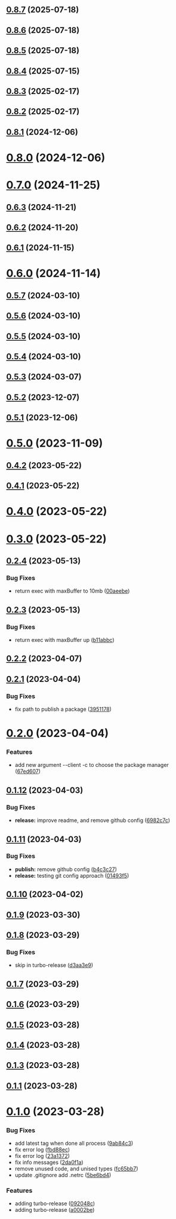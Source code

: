 ## [0.8.7](https://github.com/jucian0/turbo-version/compare/v0.8.6...v0.8.7) (2025-07-18)



## [0.8.6](https://github.com/jucian0/turbo-version/compare/v0.8.5...v0.8.6) (2025-07-18)



## [0.8.5](https://github.com/jucian0/turbo-version/compare/v0.8.4...v0.8.5) (2025-07-18)



## [0.8.4](https://github.com/jucian0/turbo-version/compare/v0.8.3...v0.8.4) (2025-07-15)



## [0.8.3](https://github.com/jucian0/turbo-version/compare/v0.8.2...v0.8.3) (2025-02-17)



## [0.8.2](https://github.com/jucian0/turbo-version/compare/v0.8.1...v0.8.2) (2025-02-17)



## [0.8.1](https://github.com/jucian0/turbo-version/compare/v0.8.0...v0.8.1) (2024-12-06)



# [0.8.0](https://github.com/jucian0/turbo-version/compare/v0.7.0...v0.8.0) (2024-12-06)



# [0.7.0](https://github.com/jucian0/turbo-version/compare/v0.6.3...v0.7.0) (2024-11-25)



## [0.6.3](https://github.com/jucian0/turbo-version/compare/v0.6.2...v0.6.3) (2024-11-21)



## [0.6.2](https://github.com/jucian0/turbo-version/compare/v0.6.1...v0.6.2) (2024-11-20)



## [0.6.1](https://github.com/jucian0/turbo-version/compare/v0.6.0...v0.6.1) (2024-11-15)



# [0.6.0](https://github.com/jucian0/turbo-version/compare/v0.5.7...v0.6.0) (2024-11-14)



## [0.5.7](https://github.com/jucian0/turbo-version/compare/v0.5.6...v0.5.7) (2024-03-10)



## [0.5.6](https://github.com/jucian0/turbo-version/compare/v0.5.5...v0.5.6) (2024-03-10)



## [0.5.5](https://github.com/jucian0/turbo-version/compare/v0.5.4...v0.5.5) (2024-03-10)



## [0.5.4](https://github.com/jucian0/turbo-version/compare/v0.5.3...v0.5.4) (2024-03-10)



## [0.5.3](https://github.com/jucian0/turbo-version/compare/v0.5.2...v0.5.3) (2024-03-07)



## [0.5.2](https://github.com/jucian0/turbo-version/compare/v0.5.1...v0.5.2) (2023-12-07)



## [0.5.1](https://github.com/jucian0/turbo-version/compare/v0.5.0...v0.5.1) (2023-12-06)



# [0.5.0](https://github.com/jucian0/turbo-version/compare/v0.4.2...v0.5.0) (2023-11-09)



## [0.4.2](https://github.com/jucian0/turbo-version/compare/v0.4.1...v0.4.2) (2023-05-22)



## [0.4.1](https://github.com/jucian0/turbo-version/compare/v0.4.0...v0.4.1) (2023-05-22)



# [0.4.0](https://github.com/jucian0/turbo-version/compare/v0.3.0...v0.4.0) (2023-05-22)



# [0.3.0](https://github.com/jucian0/turbo-version/compare/v0.2.4...v0.3.0) (2023-05-22)



## [0.2.4](https://github.com/jucian0/turbo-version/compare/v0.2.3...v0.2.4) (2023-05-13)


### Bug Fixes

* return exec with maxBuffer to 10mb ([00aeebe](https://github.com/jucian0/turbo-version/commit/00aeebeb6998001f7ab99bf07aedacea585d3b4e))



## [0.2.3](https://github.com/jucian0/turbo-version/compare/v0.2.2...v0.2.3) (2023-05-13)


### Bug Fixes

* return exec with maxBuffer up ([b11abbc](https://github.com/jucian0/turbo-version/commit/b11abbc237792f599d746857d35328a7c59a5315))



## [0.2.2](https://github.com/jucian0/turbo-version/compare/v0.2.1...v0.2.2) (2023-04-07)



## [0.2.1](https://github.com/jucian0/turbo-version/compare/v0.2.0...v0.2.1) (2023-04-04)


### Bug Fixes

* fix path to publish a package ([3951178](https://github.com/jucian0/turbo-version/commit/3951178d83caad65a07591a1344992d4aa174b87))



# [0.2.0](https://github.com/jucian0/turbo-version/compare/v0.1.12...v0.2.0) (2023-04-04)


### Features

* add new argument --client -c to choose the package manager ([67ed607](https://github.com/jucian0/turbo-version/commit/67ed60783fe36c44500273a3458b7bffeab620f7))



## [0.1.12](https://github.com/jucian0/turbo-version/compare/v0.1.11...v0.1.12) (2023-04-03)


### Bug Fixes

* **release:** improve readme, and remove github config ([6982c7c](https://github.com/jucian0/turbo-version/commit/6982c7c977237cfab3335707971f9d4256239afd))



## [0.1.11](https://github.com/jucian0/turbo-version/compare/v0.1.10...v0.1.11) (2023-04-03)


### Bug Fixes

* **publish:** remove github config ([b4c3c27](https://github.com/jucian0/turbo-version/commit/b4c3c27eda8031aa191d51e78b44ec443635b5ad))
* **release:** testing git config approach ([01493f5](https://github.com/jucian0/turbo-version/commit/01493f54c423d785e19699b20ff4e4e3c626cc23))



## [0.1.10](https://github.com/jucian0/turbo-version/compare/v0.1.9...v0.1.10) (2023-04-02)



## [0.1.9](https://github.com/jucian0/turbo-version/compare/v0.1.8...v0.1.9) (2023-03-30)



## [0.1.8](https://github.com/jucian0/turbo-version/compare/v0.1.7...v0.1.8) (2023-03-29)


### Bug Fixes

* skip in turbo-release ([d3aa3e9](https://github.com/jucian0/turbo-version/commit/d3aa3e9f6100fca9a75ea67257dbe66a0cb86f0c))



## [0.1.7](https://github.com/jucian0/turbo-version/compare/v0.1.6...v0.1.7) (2023-03-29)



## [0.1.6](https://github.com/jucian0/turbo-version/compare/v0.1.5...v0.1.6) (2023-03-29)



## [0.1.5](https://github.com/jucian0/turbo-version/compare/v0.1.4...v0.1.5) (2023-03-28)



## [0.1.4](https://github.com/jucian0/turbo-version/compare/v0.1.3...v0.1.4) (2023-03-28)



## [0.1.3](https://github.com/jucian0/turbo-version/compare/v0.1.2...v0.1.3) (2023-03-28)



## [0.1.1](https://github.com/jucian0/turbo-version/compare/v0.1.0...v0.1.1) (2023-03-28)



# [0.1.0](https://github.com/jucian0/turbo-version/compare/a0002be4c3d6769aa33e0a7af7e522b742f02c48...v0.1.0) (2023-03-28)


### Bug Fixes

* add latest tag when done all process ([9ab84c3](https://github.com/jucian0/turbo-version/commit/9ab84c30caad682677c4f2640f7838dcbe1c7886))
* fix error log ([fbd88ec](https://github.com/jucian0/turbo-version/commit/fbd88ecb58ba536f546fc3e9614c037572833ce6))
* fix error log ([23a1372](https://github.com/jucian0/turbo-version/commit/23a137210bebaf415df8ec8d8070dde69c8ac37e))
* fix info messages ([2da0f1a](https://github.com/jucian0/turbo-version/commit/2da0f1a9605cd8303c32f25bd761b4040270f3af))
* remove unused code, and unised types ([fc65bb7](https://github.com/jucian0/turbo-version/commit/fc65bb735613e4cc2d55e7dcbc4c3125fbceac55))
* update .gitignore add .netrc ([5be6bd4](https://github.com/jucian0/turbo-version/commit/5be6bd4cd50e5790dd289725ecacc43441fa0ac8))


### Features

* adding turbo-release ([092048c](https://github.com/jucian0/turbo-version/commit/092048c5cc0448248a61247eb302731231d2fd23))
* adding turbo-release ([a0002be](https://github.com/jucian0/turbo-version/commit/a0002be4c3d6769aa33e0a7af7e522b742f02c48))



